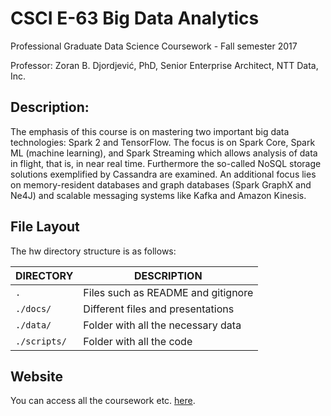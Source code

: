 # CSCI E-63 Big Data Analytics 
Professional Graduate Data Science Coursework - Fall semester 2017

Professor: Zoran B. Djordjević, PhD, Senior Enterprise Architect, NTT Data, Inc.

## Description: 
The emphasis of this course is on mastering two important big data technologies: Spark 2 and TensorFlow. The focus is on Spark Core, Spark ML (machine learning), and Spark Streaming which allows analysis of data in flight, that is, in near real time. Furthermore the so-called NoSQL storage solutions exemplified by Cassandra are examined. An additional focus lies on memory-resident databases and graph databases (Spark GraphX and Ne4J) and scalable messaging systems like Kafka and Amazon Kinesis.

## File Layout
The hw directory structure is as follows:

DIRECTORY           | DESCRIPTION
--------------------|----------------------
`.`                 | Files such as README and gitignore
`./docs/`           | Different files and presentations
`./data/`           | Folder with all the necessary data
`./scripts/`        | Folder with all the code

## Website
You can access all the coursework etc. [here](http://timhagmann.com/).
